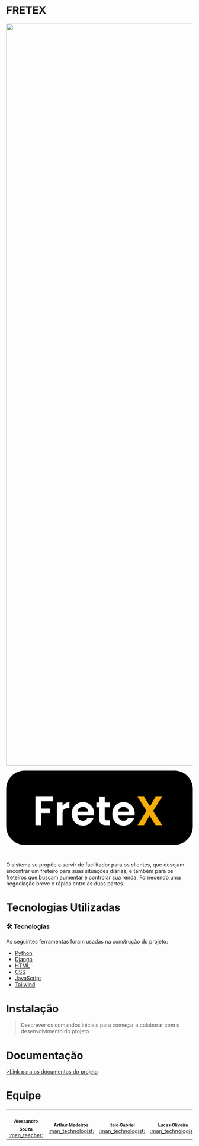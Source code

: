 # FRETEX

<img src="LandingPage.png" width="1882" height="2000" align="center"/>

<p align="center">
<img src="FreteX.png" width="508" height="200" align="center"/>



&nbsp;
</p>
<p>
O sistema se propõe a servir de facilitador para os clientes, que desejam encontrar um freteiro para suas situações diárias, e também para os freteiros que buscam aumentar e controlar sua renda. Fornecendo uma negociação breve e rápida entre as duas partes.
</p>

# Tecnologias Utilizadas

### 🛠 Tecnologias

As seguintes ferramentas foram usadas na construção do projeto:

- [Python](https://www.python.org/)
- [Django](https://www.djangoproject.com/)
- [HTML](https://www.w3schools.com/html/)
- [CSS](https://www.w3schools.com/css/)
- [JavaScript](https://www.javascript.com/)
- [Tailwind](https://tailwindcss.com/)


# Instalação

>Descrever os comandos iniciais para começar a colaborar com o desenvolvimento do projeto



# Documentação

[>Link para os documentos do projeto](https://github.com/tads-cnat/fretex/tree/main/docs)



# Equipe

<table>
  <tr>
    <td align="center"><a href="https://github.com/alessandrojsouza"><img style="border-radius: 50%;" src="https://avatars.githubusercontent.com/u/24280654?v=4" width="100px;" alt=""/><br /><sub><b>Alessandro Souza</b></sub></a><br /><a href="https://github.com/alessandrojsouza" title="Orientador">:man_teacher:</a></td>
    <td align="center"><a href="https://github.com/ArthurOnly"><img style="border-radius: 50%;" src="https://avatars.githubusercontent.com/u/56327949?v=4" width="100px;" alt=""/><br /><sub><b>Arthur Medeiros</b></sub></a><br /><a href="https://github.com/ArthurOnly" title="Dev">:man_technologist:</a></td>
    <td align="center"><a href="https://github.com/ItaloGSM"><img style="border-radius: 50%;" src="https://avatars.githubusercontent.com/u/94062715?v=4" width="100px;" alt=""/><br /><sub><b>Italo Gabriel</b></sub></a><br /><a href="https://github.com/ItaloGSM" title="Dev">:man_technologist:</a></td>
    <td align="center"><a href="https://github.com/Lucas-Veras"><img style="border-radius: 50%;" src="https://avatars.githubusercontent.com/u/83588582?v=4" width="100px;" alt=""/><br /><sub><b>Lucas Oliveira</b></sub></a><br /><a href="https://github.com/Lucas-Veras" title="Dev">:man_technologist:</a></td>
    <td align="center"><a href="https://github.com/c4nt"><img style="border-radius: 50%;" src="https://avatars.githubusercontent.com/u/78828376?v=4" width="100px;" alt=""/><br /><sub><b>Marcos Alexandre</b></sub></a><br /><a href="https://github.com/c4nt" title="Dev">:man_technologist:</a></td>
    <td align="center"><a href="https://github.com/MathewsDantas"><img style="border-radius: 50%;" src="https://avatars.githubusercontent.com/u/94187504?v=4" width="100px;" alt=""/><br /><sub><b>Mathews Dantas</b></sub></a><br /><a href="https://github.com/MathewsDantas" title="Dev">:man_technologist:</a></td>
     <td align="center"><a href="https://github.com/savio-84"><img style="border-radius: 50%;" src="https://avatars.githubusercontent.com/u/62775935?v=4" width="100px;" alt=""/><br /><sub><b>Sávio Araújo</b></sub></a><br /><a href="https://github.com/savio-84" title="Dev">:man_technologist:</a></td>
  </tr>
</table>
